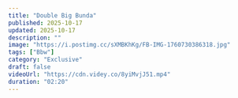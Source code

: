 ```yaml
---
title: "Double Big Bunda"
published: 2025-10-17
updated: 2025-10-17
description: ""
image: "https://i.postimg.cc/sXMBKhKg/FB-IMG-1760730386318.jpg"
tags: ["Bbw"]
category: "Exclusive"
draft: false
videoUrl: "https://cdn.videy.co/8yiMvjJ51.mp4"
duration: "02:20"
---
```


